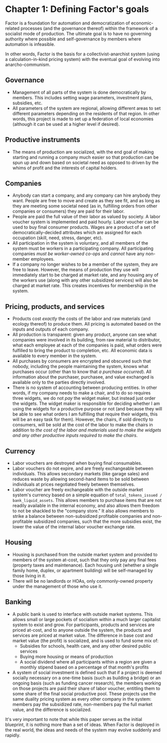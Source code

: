 # Chapter 1: Defining Factor's goals

Factor is a foundation for automation and democratization of economic-related processes (and the governance thereof) within the framework of a socialist mode of production. The ultimate goal is to have no governing authority where possible and self-governance by members where automation is infeasible.

In other words, Factor is the basis for a collectivist-anarchist system (using a calculation-in-kind pricing system) with the eventual goal of evolving into anarcho-communism.

## Governance

- Management of all parts of the system is done democratically by members. This includes setting wage parameters, investment plans, subsidies, etc.
- All parameters of the system are regional, allowing different areas to set different parameters depending on the residents of that region. In other words, this project is made to set up a federation of local economies (although it can be used at a higher level if desired).

## Productive instruments

- The means of production are socialized, with the end goal of making starting and running a company much easier so that production can be spun up and down based on societal need as opposed to driven by the whims of profit and the interests of capital holders.

## Companies

- Anybody can start a company, and any company can hire anybody they want. People are free to move and create as they see fit, and as long as they are meeting some societal need (as in, fulfilling orders from other companies or consumers) they are paid for their labor.
- People are paid the full value of their labor as valued by society. A labor voucher system is implemented and paid hourly. Labor voucher can be used to buy final consumer products. Wages are a product of a set of democratically-decided attributes which are assigned for each occupation (skill, need, stress, danger, etc).
- All participation in the system is voluntary, and all members of the system must be workers in a participating company. All participating companies *must be worker-owned co-ops* and *cannot* have any non-member employees.
- If a company no longer wishes to be a member of the system, they are free to leave. However, the means of production they use will immediately start to be charged at market rate, and any housing any of the workers use (along with any other subsidized services) will also be charged at market rate. This creates incentives for membership in the system.

## Pricing, products, and services

- Products cost *exactly* the costs of the labor and raw materials (and ecology thereof) to produce them. All pricing is automated based on the inputs and outputs of each company.
- All production is transparent: given any product, anyone can see what companies were involved in its building, from raw material to distributor, what each employee at each of the companies is paid, what orders were fulfilled to bring the product to completion, etc. All economic data is available to every member in the system.
- All purchases by consumers are encrypted and obscured such that nobody, including the people maintaining the system, knows what purchases occur (other than to know that *a purchase occurred*). All information about the purchaser, purchasee, and value exchanged is available only to the parties directly involved.
- There is no system of accounting between producing entities. In other words, if my company needs to make a chair, and to do so requires three widgets, we do not *pay* the widget maker, but instead just order the widgets. The widget maker is responsible for deciding whether I am using the widgets for a productive purpose or not (and because they will be able to see what orders I am fulfilling that require their widgets, this will be an easy task for them). However, the chairs, if sold directly to consumers, will be sold at the cost of the labor to make the chairs in addition to *the cost of the labor and materials used to make the widgets and any other productive inputs required to make the chairs*.

## Currency

- Labor vouchers are destroyed when buying final consumables.
- Labor vouchers do not expire, and are freely exchangeable between individuals. This allows secondary markets (like garage sales) and reduces waste by allowing second-hand items to be sold between individuals at prices negotiated freely between themselves.
- Labor voucher are freely exchangeable with the outside market system's currency based on a simple equation of `total_tokens_issued / bank_liquid_assets`. This allows members to purchase items that are not readily available in the internal economy, and also allows them freedom to not be shackled to the "company store." It also allows members to strike a balance between non-subsidized profitable companies and non-profitable subsidized companies, such that the more subsidies exist, the lower the value of the internal labor voucher exchange rate.

## Housing

- Housing is purchased from the outside market system and provided to members of the system at-cost, such that they only pay any final fees (property taxes and maintenance). Each housing unit (whether a single family home, duplex, or apartment building) will be self-managed by those living in it.
- There will be no landlords or HOAs, only commonly-owned property under the management of those who use it.

## Banking

- A public bank is used to interface with outside market systems. This allows small or large pockets of socialism within a much larger capitalist system to exist and grow. For participants, products and services are priced at-cost, and to anyone outside the system, the products and services are priced at market value. The difference in base cost and market value (the profit) is socialized, and is used to fund some mix of:
  - Subsidies for schools, health care, and any other desired public services
  - Buying more housing or means of production
  - A social dividend where all participants within a region are given a monthly stipend based on a percentage of that month's profits
- A system of social investment is defined such that if a project is deemed socially necessary on a one-time basis (such as building a bridge) or an ongoing basis (such as funding cancer research), the members working on those projects are paid their share of labor voucher, entitling them to some share of the final social productive pool. These projects use the same duality pricing system as every other company in the system: members pay the subsidized rate, non-members pay the full market value, and the difference is socialized.

It's very important to note that while this paper serves as the initial blueprint, it is nothing more than a set of ideas. When Factor is deployed in the real world, the ideas and needs of the system may evolve suddenly and rapidly.

